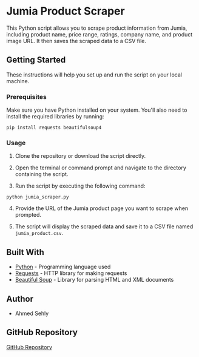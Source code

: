# Jumia Product Scraper

This Python script allows you to scrape product information from Jumia, including product name, price range, ratings, company name, and product image URL. It then saves the scraped data to a CSV file.

## Getting Started

These instructions will help you set up and run the script on your local machine.

### Prerequisites

Make sure you have Python installed on your system. You'll also need to install the required libraries by running:

```
pip install requests beautifulsoup4

```

### Usage

1. Clone the repository or download the script directly.

2. Open the terminal or command prompt and navigate to the directory containing the script.

3. Run the script by executing the following command:

```
python jumia_scraper.py

```

4. Provide the URL of the Jumia product page you want to scrape when prompted.

5. The script will display the scraped data and save it to a CSV file named `jumia_product.csv`.

## Built With

- [Python](https://www.python.org/) - Programming language used
- [Requests](https://docs.python-requests.org/en/latest/) - HTTP library for making requests
- [Beautiful Soup](https://www.crummy.com/software/BeautifulSoup/bs4/doc/) - Library for parsing HTML and XML documents

## Author

- Ahmed Sehly


## GitHub Repository

[GitHub Repository](https://github.com/AhmedSehly20/Jumia-Product-Scraper.git)
